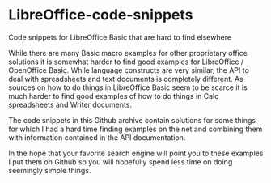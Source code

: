 # LibreOffice-code-snippets
Code snippets for LibreOffice Basic that are hard to find elsewhere

While there are many Basic macro examples for other proprietary office solutions it is somewhat harder to find good examples for LibreOffice / OpenOffice Basic. While language constructs are very similar, the API to deal with spreadsheets and text documents is completely different. As sources on how to do things in LibreOffice Basic seem to be scarce it is much harder to find good examples of how to do things in Calc spreadsheets and Writer documents. 

The code snippets in this Github archive contain solutions for some things for which I had a hard time finding examples on the net and combining them with information contained in the API documentation.

In the hope that your favorite search engine will point you to these examples I put them on Github so you will hopefully spend less time on doing seemingly simple things.
